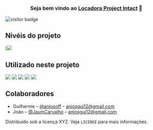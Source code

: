 <h3 align="center">
Seja bem vindo ao <a href="https://github.com/JaumCarvalho/Projeto-de-Locadora-de-carros" target="_blank" rel="noreferrer">Locadora Project Intact</a> 👋
</h3>

![visitor badge](https://visitor-badge.glitch.me/badge?page_id=JaumCarvalho.Projeto-de-Locadora-de-carros) 


## Nivéis do projeto
!![](https://progress-bar.dev/<20>?title=<FrontEnd>)


## Utilizado neste projeto
![](https://img.shields.io/badge/JavaScript-323330?style=for-the-badge&logo=javascript&logoColor=F7DF1E)
![](https://img.shields.io/badge/HTML5-E34F26?style=for-the-badge&logo=html5&logoColor=white)
![](https://img.shields.io/badge/CSS3-1572B6?style=for-the-badge&logo=css3&logoColor=white)
![](https://img.shields.io/badge/Java-ED8B00?style=for-the-badge&logo=java&logoColor=white)
![](https://img.shields.io/badge/PostgreSQL-316192?style=for-the-badge&logo=postgresql&logoColor=white)

## Colaboradores

- Guilherme – [@anjosoff](https://linktr.ee/xnjosgui) – anjosgui12@gmail.com
- João – [@JaumCarvalho](https://) – anjosgui12@gmail.com

Distribuído sob a licença XYZ. Veja `LICENSE` para mais informações.

